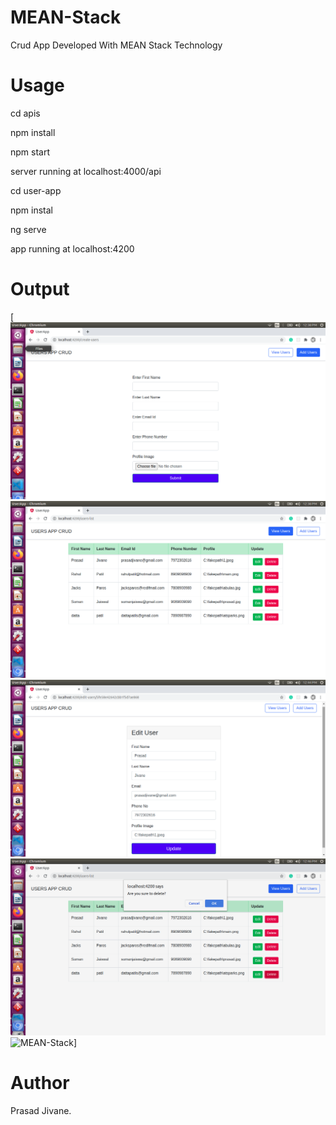 # MEAN-Stack
Crud App Developed With MEAN Stack Technology

# Usage
cd apis 

npm install

npm start

server running at localhost:4000/api

cd user-app

npm instal

ng serve

app running at localhost:4200

# Output
[![MEAN-Stack](UserForm.png)
![MEAN-Stack](ListUsers.png)
![MEAN-Stack](UpdateUser.png)
![MEAN-Stack](DeleteUser.png)
![MEAN-Stack](database.png)]

# Author
Prasad Jivane.
